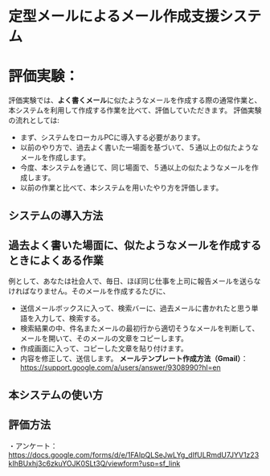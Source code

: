 # 定型メールによるメール作成支援システム

# 評価実験：
評価実験では、**よく書くメール**に似たようなメールを作成する際の通常作業と、本システムを利用して作成する作業を比べて、評価していただきます。
評価実験の流れとしては:
* まず、システムをローカルPCに導入する必要があります。
* 以前のやり方で、過去よく書いた一場面を基づいて、５通以上の似たようなメールを作成します。
* 今度、本システムを通じて、同じ場面で、５通以上の似たようなメールを作成します。
* 以前の作業と比べて、本システムを用いたやり方を評価します。

## システムの導入方法

## 過去よく書いた場面に、似たようなメールを作成するときによくある作業
例として、あなたは社会人で、毎日、ほぼ同じ仕事を上司に報告メールを送らなければなりません。そのメールを作成するたびに、
* 送信メールボックスに入って、検索バーに、過去メールに書かれたと思う単語を入力して、検索する。
* 検索結果の中、件名またメールの最初行から適切そうなメールを判断して、メールを開いて、そのメールの文章をコピーします。
* 作成画面に入って、コピーした文章を貼り付けます。
* 内容を修正して、送信します。
**メールテンプレート作成方法（Gmail）**：https://support.google.com/a/users/answer/9308990?hl=en

## 本システムの使い方

## 評価方法
・アンケート：https://docs.google.com/forms/d/e/1FAIpQLSeJwLYg_dIfULRmdU7JYV1z23kIhBUxhj3c6zkuYOJK0SLt3Q/viewform?usp=sf_link
